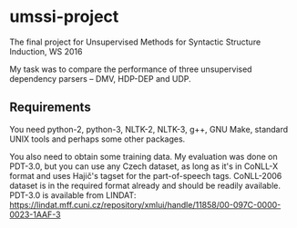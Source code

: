 # umssi-project
The final project for Unsupervised Methods for Syntactic Structure Induction, WS 2016

My task was to compare the performance of three unsupervised dependency parsers – DMV, HDP-DEP and UDP.

## Requirements

You need python-2, python-3, NLTK-2, NLTK-3, g++, GNU Make, standard UNIX tools and perhaps some other packages.

You also need to obtain some training data. My evaluation was done on PDT-3.0, but you can use any Czech dataset, as long as it's in CoNLL-X format and uses Hajič's tagset for the part-of-speech tags. CoNLL-2006 dataset is in the required format already and should be readily available. PDT-3.0 is available from LINDAT: <https://lindat.mff.cuni.cz/repository/xmlui/handle/11858/00-097C-0000-0023-1AAF-3>
